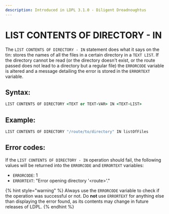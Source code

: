 ```yaml
---
description: Introduced in LDPL 3.1.0 - Diligent Dreadnoughtus
---
```


# LIST CONTENTS OF DIRECTORY - IN

The `LIST CONTENTS OF DIRECTORY - IN` statement does what it says on the tin: stores the names of all the files in a certain directory in a `TEXT LIST`. If the directory cannot be read \(or the directory doesn't exist, or the route passed does not lead to a directory but a regular file\) the `ERRORCODE` variable is altered and a message detailing the error is stored in the `ERRORTEXT` variable.

## Syntax:  <a id="syntax"></a>

```coffeescript
LIST CONTENTS OF DIRECTORY <TEXT or TEXT-VAR> IN <TEXT-LIST>
```

## Example:  <a id="example"></a>

```coffeescript
LIST CONTENTS OF DIRECTORY "/route/to/directory" IN listOfFiles
```

## Error codes:  <a id="error-codes"></a>

If the `LIST CONTENTS OF DIRECTORY - IN` operation should fail, the following values will be returned into the `ERRORCODE` and `ERRORTEXT` variables:

* `ERRORCODE`: 1
* `ERRORTEXT`: "Error opening directory '&lt;route&gt;'."

{% hint style="warning" %}
Always use the `ERRORCODE` variable to check if the operation was successful or not. Do **not** use `ERRORTEXT` for anything else than displaying the error found, as its contents may change in future releases of LDPL.
{% endhint %}

